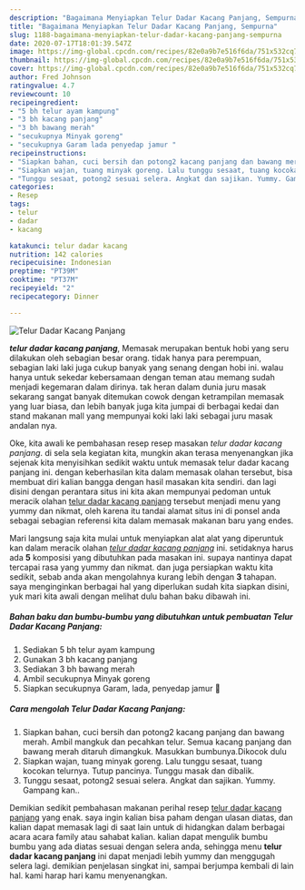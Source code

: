 ```yaml
---
description: "Bagaimana Menyiapkan Telur Dadar Kacang Panjang, Sempurna"
title: "Bagaimana Menyiapkan Telur Dadar Kacang Panjang, Sempurna"
slug: 1188-bagaimana-menyiapkan-telur-dadar-kacang-panjang-sempurna
date: 2020-07-17T18:01:39.547Z
image: https://img-global.cpcdn.com/recipes/82e0a9b7e516f6da/751x532cq70/telur-dadar-kacang-panjang-foto-resep-utama.jpg
thumbnail: https://img-global.cpcdn.com/recipes/82e0a9b7e516f6da/751x532cq70/telur-dadar-kacang-panjang-foto-resep-utama.jpg
cover: https://img-global.cpcdn.com/recipes/82e0a9b7e516f6da/751x532cq70/telur-dadar-kacang-panjang-foto-resep-utama.jpg
author: Fred Johnson
ratingvalue: 4.7
reviewcount: 10
recipeingredient:
- "5 bh telur ayam kampung"
- "3 bh kacang panjang"
- "3 bh bawang merah"
- "secukupnya Minyak goreng"
- "secukupnya Garam lada penyedap jamur "
recipeinstructions:
- "Siapkan bahan, cuci bersih dan potong2 kacang panjang dan bawang merah. Ambil mangkuk dan pecahkan telur. Semua kacang panjang dan bawang merah ditaruh dimangkuk. Masukkan bumbunya.Dikocok dulu"
- "Siapkan wajan, tuang minyak goreng. Lalu tunggu sesaat, tuang kocokan telurnya. Tutup pancinya. Tunggu masak dan dibalik."
- "Tunggu sesaat, potong2 sesuai selera. Angkat dan sajikan. Yummy. Gampang kan.."
categories:
- Resep
tags:
- telur
- dadar
- kacang

katakunci: telur dadar kacang 
nutrition: 142 calories
recipecuisine: Indonesian
preptime: "PT39M"
cooktime: "PT37M"
recipeyield: "2"
recipecategory: Dinner

---
```



![Telur Dadar Kacang Panjang](https://img-global.cpcdn.com/recipes/82e0a9b7e516f6da/751x532cq70/telur-dadar-kacang-panjang-foto-resep-utama.jpg)

<b><i>telur dadar kacang panjang</i></b>, Memasak merupakan bentuk hobi yang seru dilakukan oleh sebagian besar orang. tidak hanya para perempuan, sebagian laki laki juga cukup banyak yang senang dengan hobi ini. walau hanya untuk sekedar kebersamaan dengan teman atau memang sudah menjadi kegemaran dalam dirinya. tak heran dalam dunia juru masak sekarang sangat banyak ditemukan cowok dengan ketrampilan memasak yang luar biasa, dan lebih banyak juga kita jumpai di berbagai kedai dan stand makanan mall yang mempunyai koki laki laki sebagai juru masak andalan nya.

Oke, kita awali ke pembahasan resep resep masakan <i>telur dadar kacang panjang</i>. di sela sela kegiatan kita, mungkin akan terasa menyenangkan jika sejenak kita menyisihkan sedikit waktu untuk memasak telur dadar kacang panjang ini. dengan keberhasilan kita dalam memasak olahan tersebut, bisa membuat diri kalian bangga dengan hasil masakan kita sendiri. dan lagi disini dengan perantara situs ini kita akan mempunyai pedoman untuk meracik olahan <u>telur dadar kacang panjang</u> tersebut menjadi menu yang yummy dan nikmat, oleh karena itu tandai alamat situs ini di ponsel anda sebagai sebagian referensi kita dalam memasak makanan baru yang endes.




Mari langsung saja kita mulai untuk menyiapkan alat alat yang diperuntuk kan dalam meracik olahan <u><i>telur dadar kacang panjang</i></u> ini. setidaknya harus ada <b>5</b> komposisi yang dibutuhkan pada masakan ini. supaya nantinya dapat tercapai rasa yang yummy dan nikmat. dan juga persiapkan waktu kita sedikit, sebab anda akan mengolahnya kurang lebih dengan <b>3</b> tahapan. saya menginginkan berbagai hal yang diperlukan sudah kita siapkan disini, yuk mari kita awali dengan melihat dulu bahan baku dibawah ini.

<!--inarticleads1-->

##### Bahan baku dan bumbu-bumbu yang dibutuhkan untuk pembuatan Telur Dadar Kacang Panjang:

1. Sediakan 5 bh telur ayam kampung
1. Gunakan 3 bh kacang panjang
1. Sediakan 3 bh bawang merah
1. Ambil secukupnya Minyak goreng
1. Siapkan secukupnya Garam, lada, penyedap jamur 🍄




<!--inarticleads2-->

##### Cara mengolah Telur Dadar Kacang Panjang:

1. Siapkan bahan, cuci bersih dan potong2 kacang panjang dan bawang merah. Ambil mangkuk dan pecahkan telur. Semua kacang panjang dan bawang merah ditaruh dimangkuk. Masukkan bumbunya.Dikocok dulu
1. Siapkan wajan, tuang minyak goreng. Lalu tunggu sesaat, tuang kocokan telurnya. Tutup pancinya. Tunggu masak dan dibalik.
1. Tunggu sesaat, potong2 sesuai selera. Angkat dan sajikan. Yummy. Gampang kan..




Demikian sedikit pembahasan makanan perihal resep <u>telur dadar kacang panjang</u> yang enak. saya ingin kalian bisa paham dengan ulasan diatas, dan kalian dapat memasak lagi di saat lain untuk di hidangkan dalam berbagai acara acara family atau sahabat kalian. kalian dapat mengulik bumbu bumbu yang ada diatas sesuai dengan selera anda, sehingga menu <b>telur dadar kacang panjang</b> ini dapat menjadi lebih yummy dan menggugah selera lagi. demikian penjelasan singkat ini, sampai berjumpa kembali di lain hal. kami harap hari kamu menyenangkan.

